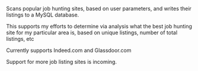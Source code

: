 Scans popular job hunting sites, based on user parameters, and writes their listings to a MySQL database.

This supports my efforts to determine via analysis what the best job hunting site for my particular area is, based on unique listings, number of total listings, etc

Currently supports Indeed.com and Glassdoor.com

Support for more job listing sites is incoming.
